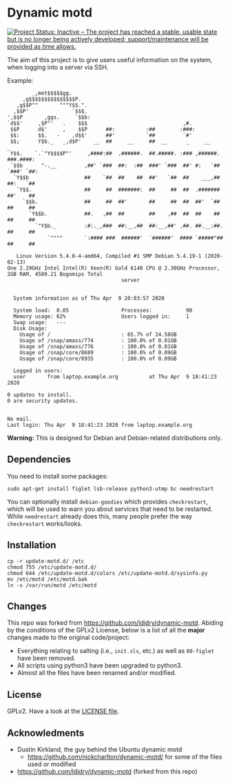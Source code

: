 # Dynamic motd

[![Project Status: Inactive – The project has reached a stable, usable state but is no longer being actively developed; support/maintenance will be provided as time allows.](https://www.repostatus.org/badges/latest/inactive.svg)](https://www.repostatus.org/#inactive)

The aim of this project is to give users useful information on the system, when logging into a server via SSH.

Example:

```
        _,met$$$$$gg.                                                           
     ,g$$$$$$$$$$$$$$$P.                                                        
   ,g$$P""       """Y$$.".                                                      
  ,$$P'              `$$$.                                                      
',$$P       ,ggs.     `$$b:                                                     
`d$$'     ,$P"'   .    $$$                               ,#.                    
 $$P      d$'     ,    $$P      ##:          :##        :###:                   
 $$:      $$.   -    ,d$$'      ##'          `##         `#'                    
 $$;      Y$b._   _,d$P'    __  ##     __     ##  __      _     __          _   
 Y$$.    `.`"Y$$$$P"'     ,####:##  ,######.  ##.#####. :### ,######. ###.####: 
 `$$b      "-.__         ,##' `###  ##:  :##  ###' `###  ##' #:   `## `###' `##:
  `Y$$b                  ##    `##  ##    ##  ##'   `##  ##    ___,##  ##:   `##
   `Y$$.                 ##     ##  #######:  ##     ##  ##  .#######  ##'    ##
     `$$b.               ##     ##  ##'       ##     ##  ##  ##'  `##  ##     ##
       `Y$$b.            ##.   ,##  ##        ##    ,##  ##  ##    ##  ##     ##
         `"Y$b._         :#:._,###  ##:__,##  ##:__,##' ,##. ##.__:##. ##     ##
             `""""       `:#### ###  ######'  `######'  #### `#####"## ##     ##

   Linux Version 5.4.0-4-amd64, Compiled #1 SMP Debian 5.4.19-1 (2020-02-13)
One 2.29GHz Intel Intel(R) Xeon(R) Gold 6140 CPU @ 2.30GHz Processor, 2GB RAM, 4589.21 Bogomips Total
                                     server


  System information as of Thu Apr  9 20:03:57 2020

  System load:  0.05                 Processes:           90
  Memory usage: 62%                  Users logged in:     1
  Swap usage:   ---
  Disk Usage:
    Usage of /                       : 65.7% of 24.58GB    
    Usage of /snap/amass/774         : 100.0% of 0.01GB    
    Usage of /snap/amass/776         : 100.0% of 0.01GB    
    Usage of /snap/core/8689         : 100.0% of 0.09GB    
    Usage of /snap/core/8935         : 100.0% of 0.09GB    

  Logged in users:
  user       from laptop.example.org          at Thu Apr  9 18:41:23 2020

0 updates to install.
0 are security updates.


No mail.
Last login: Thu Apr  9 18:41:23 2020 from laptop.example.org
```

**Warning:** This is designed for Debian and Debian-related distributions only.

## Dependencies

You need to install some packages:

```
sudo apt-get install figlet lsb-release python3-utmp bc needrestart
```

You can optionally install `debian-goodies` which provides `checkrestart`, which will be used to warn you about services that need to be restarted. While `needrestart` already does this, many people prefer the way `checkrestart` works/looks.

## Installation

```
cp -r update-motd.d/ /etc
chmod 755 /etc/update-motd.d/
chmod 644 /etc/update-motd.d/colors /etc/update-motd.d/sysinfo.py
mv /etc/motd /etc/motd.bak
ln -s /var/run/motd /etc/motd
```

## Changes

This repo was forked from https://github.com/ldidry/dynamic-motd. Abiding by the conditions of the GPLv2 License, below is a list of all the **major** changes made to the original code/project:

* Everything relating to salting (i.e., `init.sls`, etc.) as well as `00-figlet` have been removed.
* All scripts using python3 have been upgraded to python3.
* Almost all the files have been renamed and/or modified.

## License

GPLv2. Have a look at the [LICENSE file](LICENSE).

## Acknowledments

* Dustin Kirkland, the guy behind the Ubuntu dynamic motd
  * https://github.com/nickcharlton/dynamic-motd/ for some of the files used or modified
* https://github.com/ldidry/dynamic-motd (forked from this repo)
